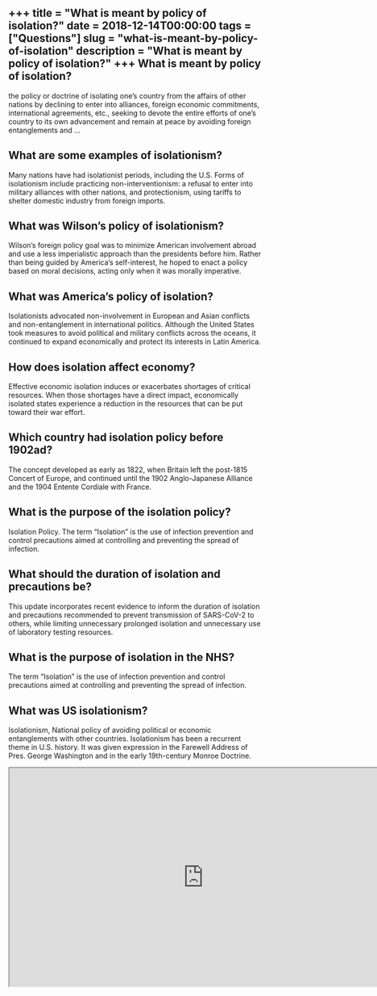 +++
title = "What is meant by policy of isolation?"
date = 2018-12-14T00:00:00
tags = ["Questions"]
slug = "what-is-meant-by-policy-of-isolation"
description = "What is meant by policy of isolation?"
+++
What is meant by policy of isolation?
-------------------------------------

the policy or doctrine of isolating one’s country from the affairs of other nations by declining to enter into alliances, foreign economic commitments, international agreements, etc., seeking to devote the entire efforts of one’s country to its own advancement and remain at peace by avoiding foreign entanglements and …

What are some examples of isolationism?
---------------------------------------

Many nations have had isolationist periods, including the U.S. Forms of isolationism include practicing non-interventionism: a refusal to enter into military alliances with other nations, and protectionism, using tariffs to shelter domestic industry from foreign imports.

What was Wilson’s policy of isolationism?
-----------------------------------------

Wilson’s foreign policy goal was to minimize American involvement abroad and use a less imperialistic approach than the presidents before him. Rather than being guided by America’s self-interest, he hoped to enact a policy based on moral decisions, acting only when it was morally imperative.

What was America’s policy of isolation?
---------------------------------------

Isolationists advocated non-involvement in European and Asian conflicts and non-entanglement in international politics. Although the United States took measures to avoid political and military conflicts across the oceans, it continued to expand economically and protect its interests in Latin America.

How does isolation affect economy?
----------------------------------

Effective economic isolation induces or exacerbates shortages of critical resources. When those shortages have a direct impact, economically isolated states experience a reduction in the resources that can be put toward their war effort.

Which country had isolation policy before 1902ad?
-------------------------------------------------

The concept developed as early as 1822, when Britain left the post-1815 Concert of Europe, and continued until the 1902 Anglo-Japanese Alliance and the 1904 Entente Cordiale with France.

What is the purpose of the isolation policy?
--------------------------------------------

Isolation Policy. The term “Isolation” is the use of infection prevention and control precautions aimed at controlling and preventing the spread of infection.

What should the duration of isolation and precautions be?
---------------------------------------------------------

This update incorporates recent evidence to inform the duration of isolation and precautions recommended to prevent transmission of SARS-CoV-2 to others, while limiting unnecessary prolonged isolation and unnecessary use of laboratory testing resources.

What is the purpose of isolation in the NHS?
--------------------------------------------

The term “Isolation” is the use of infection prevention and control precautions aimed at controlling and preventing the spread of infection.

What was US isolationism?
-------------------------

Isolationism, National policy of avoiding political or economic entanglements with other countries. Isolationism has been a recurrent theme in U.S. history. It was given expression in the Farewell Address of Pres. George Washington and in the early 19th-century Monroe Doctrine.

<iframe allow="accelerometer; autoplay; clipboard-write; encrypted-media; gyroscope; picture-in-picture" allowfullscreen="" class="__youtube_prefs__  epyt-is-override  no-lazyload" data-no-lazy="1" data-origheight="433" data-origwidth="770" data-skipgform_ajax_framebjll="" height="433" id="_ytid_38627" loading="lazy" src="https://www.youtube.com/embed/WdZo3WFJGbY?enablejsapi=1&autoplay=0&cc_load_policy=0&cc_lang_pref=&iv_load_policy=1&loop=0&modestbranding=0&rel=1&fs=1&playsinline=0&autohide=2&theme=dark&color=red&controls=1&" title="YouTube player" width="770"></iframe>